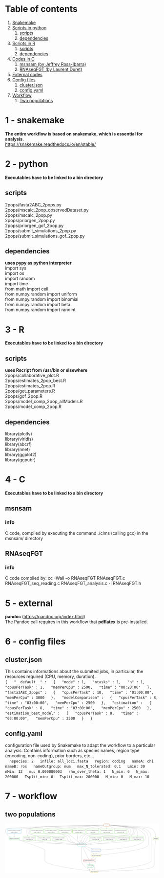 # Table of contents
1. [Snakemake](#1---snakemake)  
2. [Scripts in python](#2---python)  
	1. [scripts](#scripts)  
	2. [dependencies](#dependencies)  
3. [Scripts in R](#3---r)  
	1. [scripts](#scripts)  
	2. [dependencies](#dependencies)  
4. [Codes in C](#4---c)  
	1. [msnsam (by Jeffrey Ross-Ibarra)](#msnsam)  
	2. [RNAseqFGT (by Laurent Duret)](#RNAseqFGT)  
5. [External codes](#5---external)  
6. [Config files](#6---config-files)  
	1. [cluster.json](#cluster.json)  
	2. [config.yaml](#config.yaml)  
7. [Workflow](#7---workflow)  
	1. [Two populations](#two-populations)  

# 1 - snakemake  
**The entire workflow is based on snakemake, which is essential for analysis.**  
https://snakemake.readthedocs.io/en/stable/  

# 2 - python  
**Executables have to be linked to a bin directory**  
## scripts  
2pops/fasta2ABC_2pops.py  
2pops/mscalc_2pop_observedDataset.py  
2pops/mscalc_2pop.py  
2pops/priorgen_2pop.py  
2pops/priorgen_gof_2pop.py  
2pops/submit_simulations_2pop.py  
2pops/submit_simulations_gof_2pop.py  

## dependencies  
**uses pypy as python interpreter**    
import sys  
import os  
import random  
import time  
from math import ceil  
from numpy.random import uniform  
from numpy.random import binomial  
from numpy.random import beta  
from numpy.random import randint  
  
# 3 - R  
**Executables have to be linked to a bin directory**  
## scripts  
**uses Rscript from /usr/bin or elsewhere**  
2pops/collaborative_plot.R  
2pops/estimates_2pop_best.R  
2pops/estimates_2pop.R  
2pops/get_parameters.R  
2pops/gof_2pop.R  
2pops/model_comp_2pop_allModels.R  
2pops/model_comp_2pop.R  
  
## dependencies  
library(plotly)  
library(viridis)  
library(abcrf)  
library(nnet)  
library(ggplot2)  
library(ggpubr)  
  
# 4 - C
**Executables have to be linked to a bin directory**  
## msnsam  
### info  
C code, compiled by executing the command ./clms (calling gcc) in the msnsam/ directory  
   
## RNAseqFGT  
### info  
C code compiled by: cc -Wall -o RNAseqFGT RNAseqFGT.c RNAseqFGT_seq_reading.c RNAseqFGT_analysis.c -I RNAseqFGT.h  
  
# 5 - external  
**pandoc** (https://pandoc.org/index.html)  
The Pandoc call requires in this workflow that **pdflatex** is pre-installed.  
  
# 6 - config files  
## cluster.json  
This contains informations about the submited jobs, in particular, the resources required (CPU, memory, duration).  
`
{  
    "__default__" :  
    {  
        "node" : 1,  
        "ntasks" : 1,  
        "n" : 1,  
	"cpusPerTask" : 1,  
	"memPerCpu" : 2500,  
	"time" : "00:20:00"  
    },  
    "fasta2ABC_2pops" :  
    {  
	"cpusPerTask" : 10,  
	"time" : "01:00:00",  
	"memPerCpu" : 3000  
    },  
    "modelComparison" :  
    {  
	"cpusPerTask" : 8,  
	"time" : "03:00:00",  
	"memPerCpu" : 2500  
    },  
    "estimation" :  
    {  
	"cpusPerTask" : 8,  
	"time" : "03:00:00",  
	"memPerCpu" : 2500  
    },  
    "estimation_best_model" :  
    {  
	"cpusPerTask" : 8,  
	"time" : "03:00:00",  
	"memPerCpu" : 2500  
    }  
}  
`  
  
## config.yaml  
configuration file used by Snakemake to adapt the workflow to a particular analysis. Contains information such as species names, region type (encoding, non-coding), prior borders, etc...  
`  
nspecies: 2  
infile: all_loci.fasta  
region: coding  
nameA: chi  
nameB: ros  
nameOutgroup: num  
max_N_tolerated: 0.1  
Lmin: 30  
nMin: 12  
mu: 0.000000003  
rho_over_theta: 1  
N_min: 0  
N_max: 200000  
Tsplit_min: 0  
Tsplit_max: 200000  
M_min: 0  
M_max: 10  
`  
  
# 7 - workflow  
## two populations  
![DAG (directed acyclic graph)](https://github.com/popgenomics/ABConline/blob/master/dag_2pops.pdf.png)  

